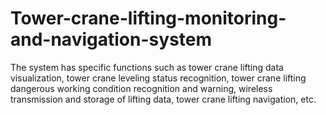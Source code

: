 # Tower-crane-lifting-monitoring-and-navigation-system
The system has specific functions such as tower crane lifting data visualization, tower crane leveling status recognition, tower crane lifting dangerous working condition recognition and warning, wireless transmission and storage of lifting data, tower crane lifting navigation, etc.
